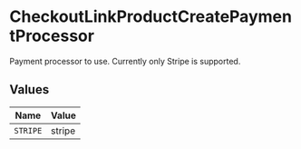 # CheckoutLinkProductCreatePaymentProcessor

Payment processor to use. Currently only Stripe is supported.


## Values

| Name     | Value    |
| -------- | -------- |
| `STRIPE` | stripe   |